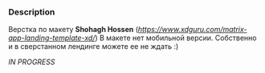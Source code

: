 ### Description

Верстка по макету **Shohagh Hossen** (*https://www.xdguru.com/matrix-app-landing-template-xd/*)
В макете нет мобильной версии. Собственно и в сверстанном лендинге можете ее не ждать :)

*IN PROGRESS*
